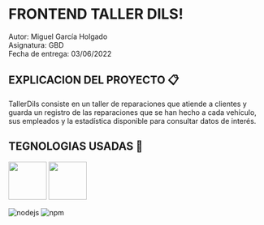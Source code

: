 # FRONTEND TALLER DILS!
Autor: Miguel García Holgado<br>
Asignatura: GBD<br>
Fecha de entrega: 03/06/2022<br>

## EXPLICACION DEL PROYECTO 📋

TallerDils consiste en un taller de reparaciones que atiende a clientes y guarda un registro de las reparaciones que se han hecho a cada vehículo, sus empleados y la estadística disponible para consultar datos de interés.



## TEGNOLOGIAS USADAS 🚀


<img width="75" src="https://user-images.githubusercontent.com/91050890/171391371-d13ae6ab-a7b1-4731-9381-65a77e69a51e.png">
<img width="75" src="https://user-images.githubusercontent.com/91050890/171391406-38107011-44b2-4736-b20b-625674680067.png">

![nodejs](https://user-images.githubusercontent.com/91050890/171391467-d6121fa6-6802-4fe1-8496-a1968f4bd5f6.png)
![npm](https://user-images.githubusercontent.com/91050890/171391548-3389ff23-be02-42af-90e0-38cd3af1c04b.png)


